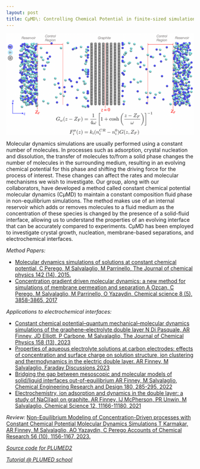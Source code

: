 ```yaml
---
layout: post
title: CμMD\: Controlling Chemical Potential in finite-sized simulations
---
```


<img src="https://github.com/mme-ucl/mme-ucl.github.io/raw/main/images/cmumd.png" align="center" width="800px"/>

Molecular dynamics simulations are usually performed using a constant number of molecules. In processes such as adsorption, crystal nucleation and dissolution, the transfer of molecules to/from a solid phase changes the number of molecules in the surrounding medium, resulting in an evolving chemical potential for this phase and shifting the driving force for the process of interest. These changes can affect the rates and molecular mechanisms we wish to investigate. Our group, along with our collaborators, have developed a method called constant chemical potential molecular dynamics (CμMD) to maintain a constant composition fluid phase in non-equilibrium simulations. The method makes use of an internal reservoir which adds or removes molecules to a fluid medium as the concentration of these species is changed by the presence of a solid-fluid interface, allowing us to understand the properties of an evolving interface that can be accurately compared to experiments.
CμMD has been employed to investigate crystal growth, nucleation, membrane-based separations, and electrochemical interfaces. 

_Method Papers:_ 
- [Molecular dynamics simulations of solutions at constant chemical potential, C Perego, M Salvalaglio, M Parrinello, The Journal of chemical physics 142 (14), 2015.](https://pubs.aip.org/aip/jcp/article/142/14/144113/898424/Molecular-dynamics-simulations-of-solutions-at)
- [Concentration gradient driven molecular dynamics: a new method for simulations of membrane permeation and separation
A Ozcan, C Perego, M Salvalaglio, M Parrinello, O Yazaydin, Chemical science 8 (5), 3858-3865, 2017](https://pubs.rsc.org/en/content/articlehtml/2017/sc/c6sc04978h) 

_Applications to electrochemical interfaces:_ 

- [Constant chemical potential–quantum mechanical–molecular dynamics simulations of the graphene–electrolyte double layer
N Di Pasquale, AR Finney, JD Elliott, P Carbone, M Salvalaglio, The Journal of Chemical Physics 158 (13), 2023](https://pubs.aip.org/aip/jcp/article/158/13/134714/2883280/Constant-chemical-potential-quantum-mechanical)
- [Properties of aqueous electrolyte solutions at carbon electrodes: effects of concentration and surface charge on solution structure, ion clustering and thermodynamics in the electric double layer. AR Finney, M Salvalaglio, Faraday Discussions	2023](https://pubs.rsc.org/en/content/articlehtml/2023/fd/d3fd00133d)
- [Bridging the gap between mesoscopic and molecular models of solid/liquid interfaces out-of-equilibrium
AR Finney, M Salvalaglio, Chemical Engineering Research and Design 180, 285-295, 2022](https://www.sciencedirect.com/science/article/pii/S0263876222000727)
- [Electrochemistry, ion adsorption and dynamics in the double layer: a study of NaCl(aq) on graphite. AR Finney, IJ McPherson, PR Unwin, M Salvalaglio, Chemical Science 12, 11166-11180, 2021](https://pubs.rsc.org/en/content/articlehtml/2021/sc/d1sc02289j)

_Review:_ 
[Non-Equilibrium Modeling of Concentration-Driven processes with Constant Chemical Potential Molecular Dynamics Simulations
T Karmakar, AR Finney, M Salvalaglio, AO Yazaydin, C Perego Accounts of Chemical Research 56 (10), 1156-1167, 2023.](https://pubs.acs.org/doi/abs/10.1021/acs.accounts.2c00811)

[_Source code for PLUMED2_](https://github.com/mme-ucl/CmuMD)

[_Tutorial @ PLUMED school_](https://plumed-school.github.io/lessons/22/008/data/NAVIGATION.html)
